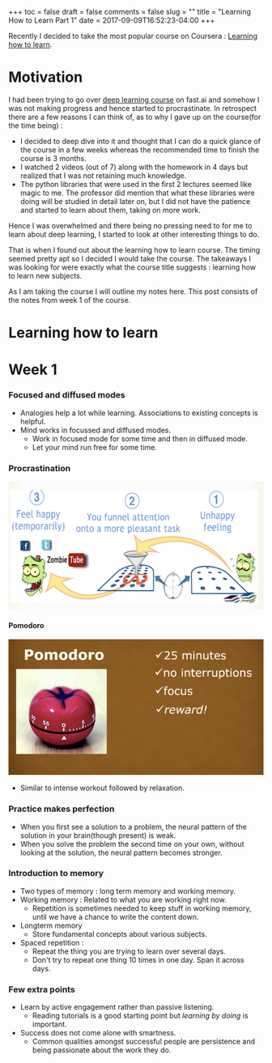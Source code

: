 +++
toc = false
draft = false
comments = false
slug = ""
title = "Learning How to Learn Part 1"
date =  2017-09-09T16:52:23-04:00
+++

Recently I decided to take the most popular course on Coursera : [Learning how to learn][1]. 

# Motivation

I had been trying to go over [deep learning course][2] on fast.ai and somehow I was not making progress and hence started to procrastinate. In retrospect there are a few reasons I can think of, as to why I gave up on the course(for the time being) :

* I decided to deep dive into it and thought that I can do a quick glance of the course in a few weeks whereas the recommended time to finish the course is 3 months.
*  I watched 2 videos (out of 7) along with the homework in 4 days but realized that I was not retaining much knowledge. 
*  The python libraries that were used in the first 2 lectures seemed like magic to me. The professor did mention that what these libraries were doing will be studied in detail later on, but I did not have the  patience and started to learn about them, taking on more work.  

Hence I was overwhelmed and there being no pressing need to for me to learn about deep learning, I started to look at other interesting things to do. 

That is when I found out about the learning how to learn course. The timing seemed pretty apt so I decided I would take the course. The takeaways I was looking for were exactly what the course title suggests : learning how to learn new subjects. 

As I am taking the course I will outline my notes here. This post consists of the notes from week 1 of the course.

# Learning how to learn

# Week 1
### Focused and diffused modes
* Analogies help a lot while learning. Associations to existing concepts is helpful. 
* Mind works in focussed and diffused modes. 
    * Work in focused mode for some time and then in diffused mode. 
    * Let your mind run free for some time. 

### Procrastination 
![](Procrastination.png)
#### Pomodoro 
![](Pomodoro.png)

* Similar to intense workout followed by relaxation. 

### Practice makes perfection
* When you first see a solution to a problem, the neural pattern of the solution in your brain(though present) is weak. 
* When you solve the problem the second time on your own, without looking at the solution, the neural pattern becomes stronger. 

### Introduction to memory
* Two types of memory : long term memory and working memory. 
* Working memory : Related to what you are working right now. 
    * Repetition is sometimes needed to keep stuff in working memory, until we have a chance to write the content down. 
* Longterm memory 
    * Store fundamental concepts about various subjects. 
* Spaced repetition : 
    * Repeat the thing you are trying to learn over several days.
    * Don't try to repeat one thing 10 times in one day. Span it across days. 

### Few extra points
* Learn by active engagement rather than passive listening. 
    * Reading tutorials is a good starting point but *learning by doing* is important. 
* Success does not come alone with smartness. 
    * Common qualities amongst successful people are persistence and being passionate about the work they do.





[1]:https://www.coursera.org/learn/learning-how-to-learn/home
[2]:http://course.fast.ai/